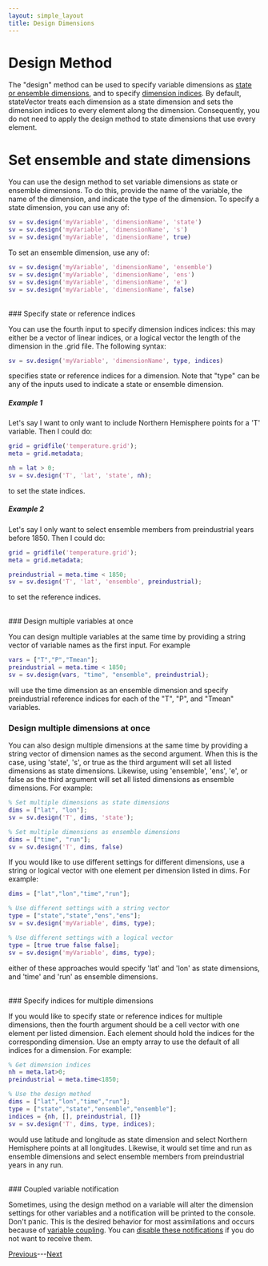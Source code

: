 ```yaml
---
layout: simple_layout
title: Design Dimensions
---
```


# Design Method

The "design" method can be used to specify variable dimensions as [state or ensemble dimensions](concepts#state-and-ensemble-dimensions), and to specify [dimension indices](dimension-indices). By default, stateVector treats each dimension as a state dimension and sets the dimension indices to every element along the dimension. Consequently, you do not need to apply the design method to state dimensions that use every element.

# Set ensemble and state dimensions

You can use the design method to set variable dimensions as state or ensemble dimensions. To do this, provide the name of the variable, the name of the dimension, and indicate the type of the dimension. To specify a state dimension, you can use any of:
```matlab
sv = sv.design('myVariable', 'dimensionName', 'state')
sv = sv.design('myVariable', 'dimensionName', 's')
sv = sv.design('myVariable', 'dimensionName', true)
```

To set an ensemble dimension, use any of:
```matlab
sv = sv.design('myVariable', 'dimensionName', 'ensemble')
sv = sv.design('myVariable', 'dimensionName', 'ens')
sv = sv.design('myVariable', 'dimensionName', 'e')
sv = sv.design('myVariable', 'dimensionName', false)
```

<br>
### Specify state or reference indices

You can use the fourth input to specify dimension indices indices: this may either be a vector of linear indices, or a logical vector the length of the dimension in the .grid file. The following syntax:
```matlab
sv = sv.design('myVariable', 'dimensionName', type, indices)
```
specifies state or reference indices for a dimension. Note that "type" can be any of the inputs used to indicate a state or ensemble dimension.

##### Example 1
Let's say I want to only want to include Northern Hemisphere points for a 'T' variable. Then I could do:
```matlab
grid = gridfile('temperature.grid');
meta = grid.metadata;

nh = lat > 0;
sv = sv.design('T', 'lat', 'state', nh);
```
to set the state indices.

##### Example 2
Let's say I only want to select ensemble members from preindustrial years before 1850. Then I could do:
```matlab
grid = gridfile('temperature.grid');
meta = grid.metadata;

preindustrial = meta.time < 1850;
sv = sv.design('T', 'lat', 'ensemble', preindustrial);
```
to set the reference indices.

<br>
### Design multiple variables at once

You can design multiple variables at the same time by providing a string vector of variable names as the first input. For example
```matlab
vars = ["T","P","Tmean"];
preindustrial = meta.time < 1850;
sv = sv.design(vars, "time", "ensemble", preindustrial);
```
will use the time dimension as an ensemble dimension and specify preindustrial reference indices for each of the "T", "P", and "Tmean" variables.

### Design multiple dimensions at once

You can also design multiple dimensions at the same time by providing a string vector of dimension names as the second argument. When this is the case, using 'state', 's', or true as the third argument will set all listed dimensions as state dimensions. Likewise, using 'ensemble', 'ens', 'e', or false as the third argument will set all listed dimensions as ensemble dimensions. For example:
```matlab
% Set multiple dimensions as state dimensions
dims = ["lat", "lon"];
sv = sv.design('T', dims, 'state');

% Set multiple dimensions as ensemble dimensions
dims = ["time", "run"];
sv = sv.design('T', dims, false)
```

If you would like to use different settings for different dimensions, use a string or logical vector with one element per dimension listed in dims. For example:
```matlab
dims = ["lat","lon","time","run"];

% Use different settings with a string vector
type = ["state","state","ens","ens"];
sv = sv.design('myVariable', dims, type);

% Use different settings with a logical vector
type = [true true false false];
sv = sv.design('myVariable', dims, type);
```
either of these approaches would specify 'lat' and 'lon' as state dimensions, and 'time' and 'run' as ensemble dimensions.

<br>
### Specify indices for multiple dimensions

If you would like to specify state or reference indices for multiple dimensions, then the fourth argument should be a cell vector with one element per listed dimension. Each element should hold the indices for the corresponding dimension. Use an empty array to use the default of all indices for a dimension. For example:
```matlab
% Get dimension indices
nh = meta.lat>0;
preindustrial = meta.time<1850;

% Use the design method
dims = ["lat","lon","time","run"];
type = ["state","state","ensemble","ensemble"];
indices = {nh, [], preindustrial, []}
sv = sv.design('T', dims, type, indices);
```
would use latitude and longitude as state dimension and select Northern Hemisphere points at all longitudes. Likewise, it would set time and run as ensemble dimensions and select ensemble members from preindustrial years in any run.

<br>
### Coupled variable notification

Sometimes, using the design method on a variable will alter the dimension settings for other variables and a notification will be printed to the console. Don't panic. This is the desired behavior for most assimilations and occurs because of [variable coupling](couple). You can [disable these notifications](notify-console) if you do not want to receive them.

[Previous](add)---[Next](sequence)

